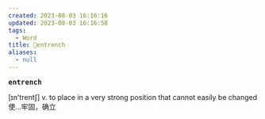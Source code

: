 ```yaml
---
created: 2023-08-03 16:16:16
updated: 2023-08-03 16:16:58
tags:
  - Word
title: 📖entrench
aliases:
  - null
---
```


<pre><strong>entrench</strong></pre>
[ɪn'trentʃ]
v. to place in a very strong position that cannot easily be changed 使…牢固，确⽴

